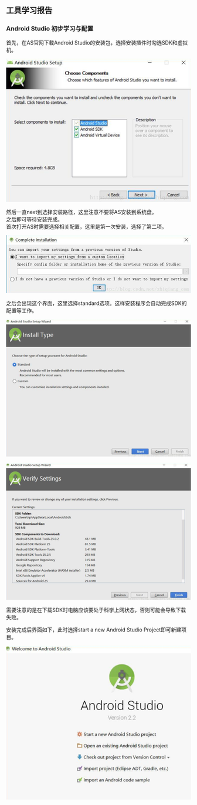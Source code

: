 ## 工具学习报告  

### Android Studio 初步学习与配置  

首先，在AS官网下载Android Studio的安装包，选择安装插件时勾选SDK和虚拟机。  

![Pic1](https://github.com/EdwardC996/Picture/blob/master/MyPicture/AS1.png?raw=true)

然后一直next到选择安装路径，这里注意不要将AS安装到系统盘。  
之后即可等待安装完成。  
首次打开AS时需要选择相关配置，这里是第一次安装，选择了第二项。  

![Pic2](https://github.com/EdwardC996/Picture/blob/master/MyPicture/AS2.png?raw=true)

之后会出现这个界面，这里选择standard选项。这样安装程序会自动完成SDK的配置等工作。  

![Pic3](https://github.com/EdwardC996/Picture/blob/master/MyPicture/AS3.png?raw=true)

![Pic4](https://github.com/EdwardC996/Picture/blob/master/MyPicture/AS4.png?raw=true)

需要注意的是在下载SDK时电脑应该要处于科学上网状态，否则可能会导致下载失败。  


安装完成后界面如下，此时选择start a new Android Studio Project即可新建项目。

![Pic5](https://github.com/EdwardC996/Picture/blob/master/MyPicture/AS5.png?raw=true)

